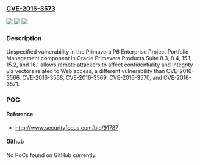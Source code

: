 ### [CVE-2016-3573](https://cve.mitre.org/cgi-bin/cvename.cgi?name=CVE-2016-3573)
![](https://img.shields.io/static/v1?label=Product&message=n%2Fa&color=blue)
![](https://img.shields.io/static/v1?label=Version&message=n%2Fa&color=blue)
![](https://img.shields.io/static/v1?label=Vulnerability&message=n%2Fa&color=brighgreen)

### Description

Unspecified vulnerability in the Primavera P6 Enterprise Project Portfolio Management component in Oracle Primavera Products Suite 8.3, 8.4, 15.1, 15.2, and 16.1 allows remote attackers to affect confidentiality and integrity via vectors related to Web access, a different vulnerability than CVE-2016-3566, CVE-2016-3568, CVE-2016-3569, CVE-2016-3570, and CVE-2016-3571.

### POC

#### Reference
- http://www.securityfocus.com/bid/91787

#### Github
No PoCs found on GitHub currently.

